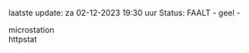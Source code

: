laatste update: 
za 02-12-2023 19:30   uur 
Status: FAALT - geel - 
<div class="service Y">microstation</div><div class="service G">httpstat</div>